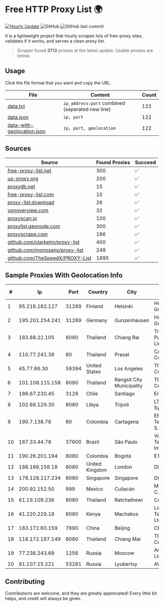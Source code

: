 
# Free HTTP Proxy List 🌍

[![Hourly Update](https://github.com/mertguvencli/http-proxy-list/actions/workflows/main.yml/badge.svg?branch=main)](https://github.com/mertguvencli/http-proxy-list/actions/workflows/main.yml)
![GitHub](https://img.shields.io/github/license/mertguvencli/http-proxy-list)
![GitHub last commit](https://img.shields.io/github/last-commit/mertguvencli/http-proxy-list)

It is a lightweight project that hourly scrapes lots of free-proxy sites, validates if it works, and serves a clean proxy list.


> Scraper found **3713** proxies at the latest update. Usable proxies are below.

## Usage

Click the file format that you want and copy the URL.


|File|Content|Count|
|----|-------|-----|
|[data.txt](https://raw.githubusercontent.com/mertguvencli/http-proxy-list/main/proxy-list/data.txt)|`ip_address:port` combined (seperated new line)|122|
|[data.json](https://raw.githubusercontent.com/mertguvencli/http-proxy-list/main/proxy-list/data.json)|`ip, port`|122|
|[data-with-geolocation.json](https://raw.githubusercontent.com/mertguvencli/http-proxy-list/main/proxy-list/data-with-geolocation.json)|`ip, port, geolocation`|122|

## Sources

|Source|Found Proxies|Succeed|
|------|-------------|-------|
|[free-proxy-list.net](https://free-proxy-list.net)|300|✅|
|[us-proxy.org](https://www.us-proxy.org)|200|✅|
|[proxydb.net](http://proxydb.net)|15|✅|
|[free-proxy-list.com](https://free-proxy-list.com/?page=&port=&type%5B%5D=http&type%5B%5D=https&up_time=0&search=Search)|10|✅|
|[proxy-list.download](https://www.proxy-list.download/HTTP)|26|✅|
|[vpnoverview.com](https://vpnoverview.com/privacy/anonymous-browsing/free-proxy-servers)|32|✅|
|[proxyscan.io](https://www.proxyscan.io)|100|✅|
|[proxylist.geonode.com](https://proxylist.geonode.com/api/proxy-list?limit=300&page=1&sort_by=lastChecked&sort_type=desc&protocols=http,https)|300|✅|
|[proxyscrape.com](https://api.proxyscrape.com/v2/?request=displayproxies&protocol=http&timeout=10000&country=all&ssl=all&anonymity=all)|186|✅|
|[github.com/clarketm/proxy-list](https://raw.githubusercontent.com/clarketm/proxy-list/master/proxy-list-raw.txt)|400|✅|
|[github.com/monosans/proxy-list](https://raw.githubusercontent.com/monosans/proxy-list/main/proxies/http.txt)|249|✅|
|[github.com/TheSpeedX/PROXY-List](https://raw.githubusercontent.com/TheSpeedX/PROXY-List/master/http.txt)|1895|✅|


## Sample Proxies With Geolocation Info

|#|Ip|Port|Country|City|Internet Service Provider|
|-|--|----|-------|----|-------------------------|
|1|95.216.182.127|31289|Finland|Helsinki|Hetzner Online GmbH|
|2|195.201.254.241|31289|Germany|Gunzenhausen|Hetzner Online GmbH|
|3|183.88.22.105|8080|Thailand|Chiang Rai|Triple T Broadband Public Company Limited|
|4|110.77.241.38|80|Thailand|Prasat|CAT Telecom Public Company Limited|
|5|45.77.86.30|59394|United States|Los Angeles|The Constant Company|
|6|101.108.115.158|8080|Thailand|Rangsit City Municipality|TOT Public Company Limited|
|7|186.67.230.45|3128|Chile|Santiago|Entel Chile S.A.|
|8|102.68.129.30|8080|Libya|Tripoli|LTT Autonomous System|
|9|190.7.138.78|80|Colombia|Cartagena|EPM Telecomunicaciones S.A. E.S.P.|
|10|187.33.44.78|37600|Brazil|São Paulo|Vogel SoluÔÔes em Telecom e InformÔtica S/A|
|11|190.26.201.194|8080|Colombia|Bogotá|ETB - Colombia|
|12|188.166.158.18|8080|United Kingdom|London|DigitalOcean|
|13|178.128.117.234|8080|Singapore|Singapore|DigitalOcean, LLC|
|14|200.92.152.50|999|Mexico|Culiacán|Mega Cable, S.A. de C.V.|
|15|61.19.109.236|8080|Thailand|Ratchathewi|CAT-ISP|
|16|41.220.229.18|8080|Kenya|Machakos|Liquid Telecommunications Ltd|
|17|183.172.60.159|7890|China|Beijing|CERNET|
|18|118.172.187.149|8080|Thailand|Chiang Mai|TOT Public Company Limited|
|19|77.236.243.69|1256|Russia|Moscow|ArtCommunications Ltd. ISP. Moscow|
|20|91.107.15.221|53281|Russia|Lyubertsy|AVK-computer ltd|



## Contributing

Contributions are welcome, and they are greatly appreciated! Every
little bit helps, and credit will always be given.

